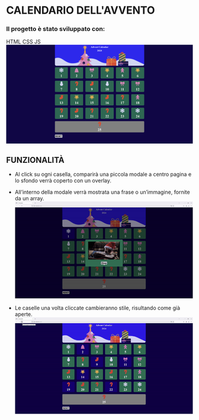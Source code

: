 # CALENDARIO DELL'AVVENTO
### Il progetto è stato sviluppato con:
HTML CSS JS
![alt text](<./presentation/screenshot1.png>)

## FUNZIONALITÀ 
- Al click su ogni casella, comparirà una piccola modale a centro pagina e lo sfondo verrà coperto con un overlay.
- All’interno della modale verrà mostrata una frase o un’immagine, fornite da un array.
![alt text](<./presentation/gif2.gif>)

- Le caselle una volta cliccate cambieranno stile, risultando come già aperte.
![alt text](<./presentation/gif3.gif>)
